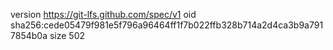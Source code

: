 version https://git-lfs.github.com/spec/v1
oid sha256:cede05479f981e5f796a96464ff1f7b022ffb328b714a2d4ca3b9a7917854b0a
size 502
